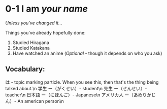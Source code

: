 # 0-1 I am *your name*
*Unless you've changed it...*

Things you've already hopefully done:
1. Studied Hiragana
2. Studied Katakana
3. Have watched an anime (*Optional* - though it depends on who you ask)

## Vocabulary:
は - topic marking particle. When you see this, then that's the thing being talked about.\n
学生 ー（がくせい）- student\n
先生 ー（せんせい）- teacher\n
日本語 ー（にほんご）- Japanese\n
アメリカ人 ー（あめりかじん）- An american person\n